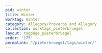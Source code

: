 ```yaml
---
pid: winter
title: Winter
worktag: Winter
category: Allegory/Proverbs and Allegory
collection: worktags_pieterbruegel
layout: tagpage_pieterbruegel
order: '175'
permalink: "/pieterbruegel/tags/winter/"
---
```

